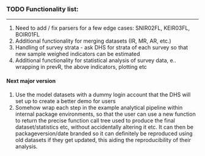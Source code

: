 
### TODO Functionality list:

---

1. Need to add / fix parsers for a few edge cases: SNIR02FL, KEIR03FL, BOIR01FL
2. Additional functionality for merging datasets (IR, MR, AR, etc.)
3. Handling of survey strata - ask DHS for strata of each survey so that new sample weighed indicators can be estimated
4. Additional functionality for statistical analysis of survey data, e.. wrapping in prevR, the above indicators, plotting etc


#### Next major version


1. Use the model datasets with a dummy login account that the DHS will set up to create a better demo for users
2. Somehow wrap each step in the example analytical pipeline within internal package environments, so that the 
user can use a new function to return the precise function call tree used to produce the final dataset/statistics etc,
without accidentally altering it etc. It can then be packageversion/date branded so it can definitely be reproduced using
old datasets if they get updated, this aiding the reproducibility of their analysis.
